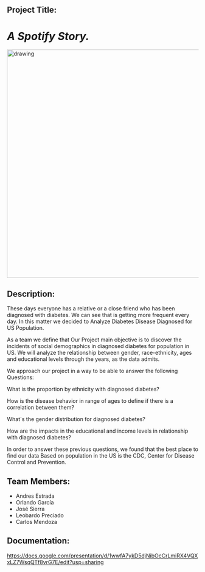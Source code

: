 ## Project Title:
# _A Spotify Story._

<img src="https://www.zdnet.com/a/hub/i/2021/02/02/f5d66b1e-6228-4373-a347-a327de7ab4a3/spotify-korea.jpg" alt="drawing" width="600"/>

## Description:

These days everyone has a relative or a close friend who has been diagnosed with diabetes. We can see that is getting more frequent every day. In this matter we decided to Analyze Diabetes Disease Diagnosed for US Population.

As a team we define that Our Project main objective is to discover the incidents of social demographics in diagnosed diabetes for population in US. We will analyze the relationship between gender, race-ethnicity, ages and educational levels through the years, as the data admits.

We approach our project in a way to be able to answer the following Questions:

What is the proportion by ethnicity with diagnosed diabetes?

How is the disease behavior in range of ages to define if there is a correlation between them?

What´s the gender distribution for diagnosed diabetes?

How are the impacts in the educational and income levels in relationship with diagnosed diabetes?

In order to answer these previous questions, we found that the best place to find our data Based on population in the US is the CDC, Center for Disease Control and Prevention.


## Team Members:

 - Andres Estrada
 - Orlando García
 - José Sierra
 - Leobardo Preciado
 - Carlos Mendoza

## Documentation: ##

https://docs.google.com/presentation/d/1wwfA7ykD5djNibOcCrLmiRX4VQXxLZ7WsqQTf8vrG7E/edit?usp=sharing
